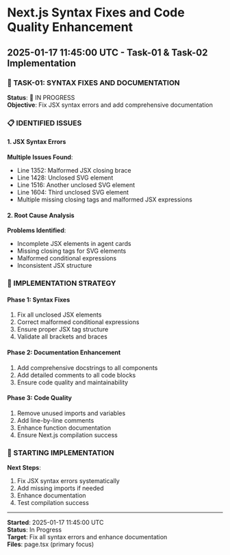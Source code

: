 # Next.js Syntax Fixes and Code Quality Enhancement
## 2025-01-17 11:45:00 UTC - Task-01 & Task-02 Implementation

### 🎯 TASK-01: SYNTAX FIXES AND DOCUMENTATION
**Status**: 🔄 IN PROGRESS  
**Objective**: Fix JSX syntax errors and add comprehensive documentation

### 📋 IDENTIFIED ISSUES

#### 1. JSX Syntax Errors
**Multiple Issues Found**:
- Line 1352: Malformed JSX closing brace
- Line 1428: Unclosed SVG element
- Line 1516: Another unclosed SVG element  
- Line 1604: Third unclosed SVG element
- Multiple missing closing tags and malformed JSX expressions

#### 2. Root Cause Analysis
**Problems Identified**:
- Incomplete JSX elements in agent cards
- Missing closing tags for SVG elements
- Malformed conditional expressions
- Inconsistent JSX structure

### 🔧 IMPLEMENTATION STRATEGY

#### Phase 1: Syntax Fixes
1. Fix all unclosed JSX elements
2. Correct malformed conditional expressions
3. Ensure proper JSX tag structure
4. Validate all brackets and braces

#### Phase 2: Documentation Enhancement
1. Add comprehensive docstrings to all components
2. Add detailed comments to all code blocks
3. Ensure code quality and maintainability

#### Phase 3: Code Quality
1. Remove unused imports and variables
2. Add line-by-line comments
3. Enhance function documentation
4. Ensure Next.js compilation success

### 🚀 STARTING IMPLEMENTATION

**Next Steps**:
1. Fix JSX syntax errors systematically
2. Add missing imports if needed
3. Enhance documentation
4. Test compilation success

---

**Started**: 2025-01-17 11:45:00 UTC  
**Status**: In Progress  
**Target**: Fix all syntax errors and enhance documentation  
**Files**: page.tsx (primary focus)
